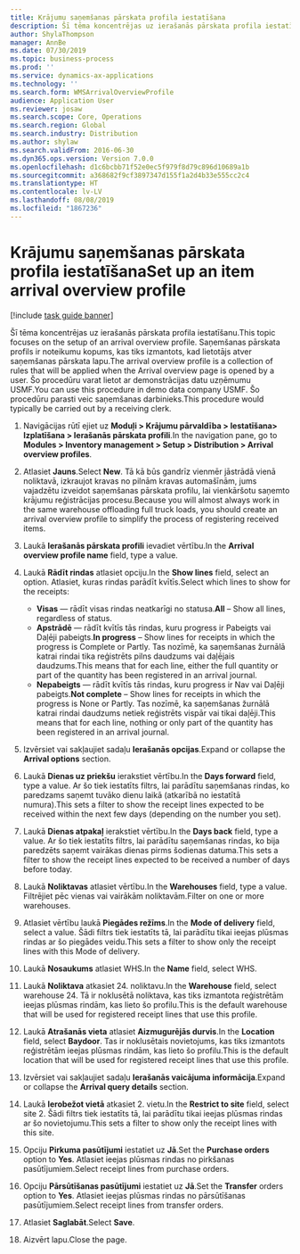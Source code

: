 ```yaml
---
title: Krājumu saņemšanas pārskata profila iestatīšana
description: Šī tēma koncentrējas uz ierašanās pārskata profila iestatīšanu.
author: ShylaThompson
manager: AnnBe
ms.date: 07/30/2019
ms.topic: business-process
ms.prod: ''
ms.service: dynamics-ax-applications
ms.technology: ''
ms.search.form: WMSArrivalOverviewProfile
audience: Application User
ms.reviewer: josaw
ms.search.scope: Core, Operations
ms.search.region: Global
ms.search.industry: Distribution
ms.author: shylaw
ms.search.validFrom: 2016-06-30
ms.dyn365.ops.version: Version 7.0.0
ms.openlocfilehash: d1c6bcbb71f52e0ec5f979f8d79c896d10689a1b
ms.sourcegitcommit: a368682f9cf3897347d155f1a2d4b33e555cc2c4
ms.translationtype: HT
ms.contentlocale: lv-LV
ms.lasthandoff: 08/08/2019
ms.locfileid: "1867236"
---
```

# <a name="set-up-an-item-arrival-overview-profile"></a><span data-ttu-id="dce12-103">Krājumu saņemšanas pārskata profila iestatīšana</span><span class="sxs-lookup"><span data-stu-id="dce12-103">Set up an item arrival overview profile</span></span>

[!include [task guide banner](../../includes/task-guide-banner.md)]

<span data-ttu-id="dce12-104">Šī tēma koncentrējas uz ierašanās pārskata profila iestatīšanu.</span><span class="sxs-lookup"><span data-stu-id="dce12-104">This topic focuses on the setup of an arrival overview profile.</span></span> <span data-ttu-id="dce12-105">Saņemšanas pārskata profils ir noteikumu kopums, kas tiks izmantots, kad lietotājs atver saņemšanas pārskata lapu.</span><span class="sxs-lookup"><span data-stu-id="dce12-105">The arrival overview profile is a collection of rules that will be applied when the Arrival overview page is opened by a user.</span></span> <span data-ttu-id="dce12-106">Šo procedūru varat lietot ar demonstrācijas datu uzņēmumu USMF.</span><span class="sxs-lookup"><span data-stu-id="dce12-106">You can use this procedure in demo data company USMF.</span></span> <span data-ttu-id="dce12-107">Šo procedūru parasti veic saņemšanas darbinieks.</span><span class="sxs-lookup"><span data-stu-id="dce12-107">This procedure would typically be carried out by a receiving clerk.</span></span>

1. <span data-ttu-id="dce12-108">Navigācijas rūtī ejiet uz **Moduļi > Krājumu pārvaldība > Iestatīšana> Izplatīšana > Ierašanās pārskata profili**.</span><span class="sxs-lookup"><span data-stu-id="dce12-108">In the navigation pane, go to **Modules > Inventory management > Setup > Distribution > Arrival overview profiles**.</span></span>
2. <span data-ttu-id="dce12-109">Atlasiet **Jauns**.</span><span class="sxs-lookup"><span data-stu-id="dce12-109">Select **New**.</span></span> <span data-ttu-id="dce12-110">Tā kā būs gandrīz vienmēr jāstrādā vienā noliktavā, izkraujot kravas no pilnām kravas automašīnām, jums vajadzētu izveidot saņemšanas pārskata profilu, lai vienkāršotu saņemto krājumu reģistrācijas procesu.</span><span class="sxs-lookup"><span data-stu-id="dce12-110">Because you will almost always work in the same warehouse offloading full truck loads, you should create an arrival overview profile to simplify the process of registering received items.</span></span>  
3. <span data-ttu-id="dce12-111">Laukā **Ierašanās pārskata profili** ievadiet vērtību.</span><span class="sxs-lookup"><span data-stu-id="dce12-111">In the **Arrival overview profile name** field, type a value.</span></span>
4. <span data-ttu-id="dce12-112">Laukā **Rādīt rindas** atlasiet opciju.</span><span class="sxs-lookup"><span data-stu-id="dce12-112">In the **Show lines** field, select an option.</span></span> <span data-ttu-id="dce12-113">Atlasiet, kuras rindas parādīt kvītīs.</span><span class="sxs-lookup"><span data-stu-id="dce12-113">Select which lines to show for the receipts:</span></span>  

    - <span data-ttu-id="dce12-114">**Visas** — rādīt visas rindas neatkarīgi no statusa.</span><span class="sxs-lookup"><span data-stu-id="dce12-114">**All** – Show all lines, regardless of status.</span></span>   
    - <span data-ttu-id="dce12-115">**Apstrādē** — rādīt kvītīs tās rindas, kuru progress ir Pabeigts vai Daļēji pabeigts.</span><span class="sxs-lookup"><span data-stu-id="dce12-115">**In progress** – Show lines for receipts in which the progress is Complete or Partly.</span></span> <span data-ttu-id="dce12-116">Tas nozīmē, ka saņemšanas žurnālā katrai rindai tika reģistrēts pilns daudzums vai daļējais daudzums.</span><span class="sxs-lookup"><span data-stu-id="dce12-116">This means that for each line, either the full quantity or part of the quantity has been registered in an arrival journal.</span></span>   
    - <span data-ttu-id="dce12-117">**Nepabeigts** — rādīt kvītīs tās rindas, kuru progress ir Nav vai Daļēji pabeigts.</span><span class="sxs-lookup"><span data-stu-id="dce12-117">**Not complete** – Show lines for receipts in which the progress is None or Partly.</span></span> <span data-ttu-id="dce12-118">Tas nozīmē, ka saņemšanas žurnālā katrai rindai daudzums netiek reģistrēts vispār vai tikai daļēji.</span><span class="sxs-lookup"><span data-stu-id="dce12-118">This means that for each line, nothing or only part of the quantity has been registered in an arrival journal.</span></span>  

5. <span data-ttu-id="dce12-119">Izvērsiet vai sakļaujiet sadaļu **Ierašanās opcijas**.</span><span class="sxs-lookup"><span data-stu-id="dce12-119">Expand or collapse the **Arrival options** section.</span></span>
6. <span data-ttu-id="dce12-120">Laukā **Dienas uz priekšu** ierakstiet vērtību.</span><span class="sxs-lookup"><span data-stu-id="dce12-120">In the **Days forward** field, type a value.</span></span> <span data-ttu-id="dce12-121">Ar šo tiek iestatīts filtrs, lai parādītu saņemšanas rindas, ko paredzams saņemt tuvāko dienu laikā (atkarībā no iestatītā numura).</span><span class="sxs-lookup"><span data-stu-id="dce12-121">This sets a filter to show the receipt lines expected to be received within the next few days (depending on the number you set).</span></span>  
7. <span data-ttu-id="dce12-122">Laukā **Dienas atpakaļ** ierakstiet vērtību.</span><span class="sxs-lookup"><span data-stu-id="dce12-122">In the **Days back** field, type a value.</span></span> <span data-ttu-id="dce12-123">Ar šo tiek iestatīts filtrs, lai parādītu saņemšanas rindas, ko bija paredzēts saņemt vairākas dienas pirms šodienas datuma.</span><span class="sxs-lookup"><span data-stu-id="dce12-123">This sets a filter to show the receipt lines expected to be received a number of days before today.</span></span>  
8. <span data-ttu-id="dce12-124">Laukā **Noliktavas** atlasiet vērtību.</span><span class="sxs-lookup"><span data-stu-id="dce12-124">In the **Warehouses** field, type a value.</span></span> <span data-ttu-id="dce12-125">Filtrējiet pēc vienas vai vairākām noliktavām.</span><span class="sxs-lookup"><span data-stu-id="dce12-125">Filter on one or more warehouses.</span></span>  
9. <span data-ttu-id="dce12-126">Atlasiet vērtību laukā **Piegādes režīms**.</span><span class="sxs-lookup"><span data-stu-id="dce12-126">In the **Mode of delivery** field, select a value.</span></span> <span data-ttu-id="dce12-127">Šādi filtrs tiek iestatīts tā, lai parādītu tikai ieejas plūsmas rindas ar šo piegādes veidu.</span><span class="sxs-lookup"><span data-stu-id="dce12-127">This sets a filter to show only the receipt lines with this Mode of delivery.</span></span>  
10. <span data-ttu-id="dce12-128">Laukā **Nosaukums** atlasiet WHS.</span><span class="sxs-lookup"><span data-stu-id="dce12-128">In the **Name** field, select WHS.</span></span>
11. <span data-ttu-id="dce12-129">Laukā **Noliktava** atkasiet 24. noliktavu.</span><span class="sxs-lookup"><span data-stu-id="dce12-129">In the **Warehouse** field, select warehouse 24.</span></span> <span data-ttu-id="dce12-130">Tā ir noklusētā noliktava, kas tiks izmantota reģistrētām ieejas plūsmas rindām, kas lieto šo profilu.</span><span class="sxs-lookup"><span data-stu-id="dce12-130">This is the default warehouse that will be used for registered receipt lines that use this profile.</span></span>  
12. <span data-ttu-id="dce12-131">Laukā **Atrašanās vieta** atlasiet **Aizmugurējās durvis**.</span><span class="sxs-lookup"><span data-stu-id="dce12-131">In the **Location** field, select **Baydoor**.</span></span> <span data-ttu-id="dce12-132">Tas ir noklusētais novietojums, kas tiks izmantots reģistrētām ieejas plūsmas rindām, kas lieto šo profilu.</span><span class="sxs-lookup"><span data-stu-id="dce12-132">This is the default location that will be used for registered receipt lines that use this profile.</span></span>  
13. <span data-ttu-id="dce12-133">Izvērsiet vai sakļaujiet sadaļu **Ierašanās vaicājuma informācija**.</span><span class="sxs-lookup"><span data-stu-id="dce12-133">Expand or collapse the **Arrival query details** section.</span></span>
14. <span data-ttu-id="dce12-134">Laukā **Ierobežot vietā** atkasiet 2. vietu.</span><span class="sxs-lookup"><span data-stu-id="dce12-134">In the **Restrict to site** field, select site 2.</span></span> <span data-ttu-id="dce12-135">Šādi filtrs tiek iestatīts tā, lai parādītu tikai ieejas plūsmas rindas ar šo novietojumu.</span><span class="sxs-lookup"><span data-stu-id="dce12-135">This sets a filter to show only the receipt lines with this site.</span></span>  
15. <span data-ttu-id="dce12-136">Opciju **Pirkuma pasūtījumi** iestatiet uz **Jā**.</span><span class="sxs-lookup"><span data-stu-id="dce12-136">Set the **Purchase orders** option to **Yes**.</span></span> <span data-ttu-id="dce12-137">Atlasiet ieejas plūsmas rindas no pirkšanas pasūtījumiem.</span><span class="sxs-lookup"><span data-stu-id="dce12-137">Select receipt lines from purchase orders.</span></span>  
16. <span data-ttu-id="dce12-138">Opciju **Pārsūtīšanas pasūtījumi** iestatiet uz **Jā**.</span><span class="sxs-lookup"><span data-stu-id="dce12-138">Set the **Transfer** orders option to **Yes**.</span></span> <span data-ttu-id="dce12-139">Atlasiet ieejas plūsmas rindas no pārsūtīšanas pasūtījumiem.</span><span class="sxs-lookup"><span data-stu-id="dce12-139">Select receipt lines from transfer orders.</span></span>  
17. <span data-ttu-id="dce12-140">Atlasiet **Saglabāt**.</span><span class="sxs-lookup"><span data-stu-id="dce12-140">Select **Save**.</span></span>
18. <span data-ttu-id="dce12-141">Aizvērt lapu.</span><span class="sxs-lookup"><span data-stu-id="dce12-141">Close the page.</span></span>

